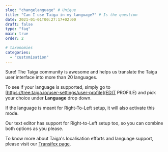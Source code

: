 ```yaml
---
slug: "changelanguage" # Unique
title: "Can I use Taiga in my language?" # Is the question
date: 2021-01-01T00:27:17+02:00
draft: false
type: "faq"
main: true
order: 2

# taxonomies
categories:
  - "customisation"
---
```

Sure! The Taiga community is awesome and helps us translate the Taiga user interface into more than 20 languages.

To see if your language is supported, simply go to [https://tree.taiga.io/user-settings/user-profile](EDIT PROFILE) and pick your choice under **Language** drop down.

If the language is meant for Right-To-Left setup, it will also activate this mode.

Our text editor has support for Right-to-Left setup too, so you can combine both options as you please.

To know more about Taiga's localisation efforts and language support, please visit our [Transifex page](https://www.transifex.com/taiga-agile-llc/public/).
